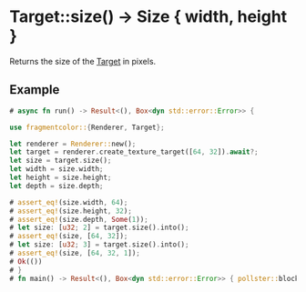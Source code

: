 # Target::size() -> Size { width, height }

Returns the size of the [Target](https://fragmentcolor.org/api/core/target) in pixels.

## Example

```rust
# async fn run() -> Result<(), Box<dyn std::error::Error>> {

use fragmentcolor::{Renderer, Target};

let renderer = Renderer::new();
let target = renderer.create_texture_target([64, 32]).await?;
let size = target.size();
let width = size.width;
let height = size.height;
let depth = size.depth;

# assert_eq!(size.width, 64);
# assert_eq!(size.height, 32);
# assert_eq!(size.depth, Some(1));
# let size: [u32; 2] = target.size().into();
# assert_eq!(size, [64, 32]);
# let size: [u32; 3] = target.size().into();
# assert_eq!(size, [64, 32, 1]);
# Ok(())
# }
# fn main() -> Result<(), Box<dyn std::error::Error>> { pollster::block_on(run()) }
```
